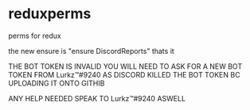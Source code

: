 # reduxperms
perms for redux

the new ensure is "ensure DiscordReports" thats it

THE BOT TOKEN IS INVALID YOU WILL NEED TO ASK FOR A NEW BOT TOKEN FROM Lurkz™#9240 AS DISCORD KILLED THE BOT TOKEN BC UPLOADING IT ONTO GITHIB


ANY HELP NEEDED SPEAK TO Lurkz™#9240 ASWELL
